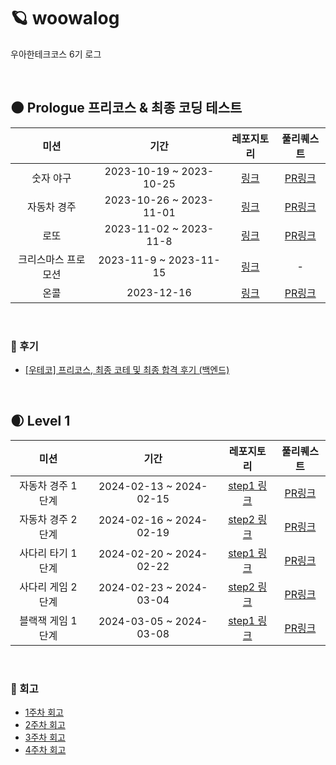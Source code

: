 # 🪐 woowalog
우아한테크코스 6기 로그

<br>

## 🌑 Prologue 프리코스 & 최종 코딩 테스트

| 미션 | 기간 | 레포지토리 | 풀리퀘스트
|:---:|:---:|:---:|:---:|
| 숫자 야구 | 2023-10-19 ~ 2023-10-25 | [링크](https://github.com/reddevilmidzy/java-baseball-6) | [PR링크](https://github.com/woowacourse-precourse/java-baseball-6/pull/843) |
| 자동차 경주 | 2023-10-26 ~ 2023-11-01 | [링크](https://github.com/reddevilmidzy/java-racingcar-6) | [PR링크](https://github.com/woowacourse-precourse/java-racingcar-6/pull/586) |
| 로또 | 2023-11-02 ~ 2023-11-8 | [링크](https://github.com/reddevilmidzy/java-lotto-6) | [PR링크](https://github.com/woowacourse-precourse/java-lotto-6/pull/445) |
| 크리스마스 프로모션 | 2023-11-9  ~ 2023-11-15 | [링크](https://github.com/reddevilmidzy/java-christmas-6-reddevilmidzy) | - |
| 온콜 | 2023-12-16 | [링크](https://github.com/reddevilmidzy/java-oncall-6-reddevilmidzy) | [PR링크](https://github.com/reddevilmidzy/java-oncall-6-reddevilmidzy/pull/1) |

<br>

### 📙 후기

* [[우테코] 프리코스, 최종 코테 및 최종 합격 후기 (백엔드)](https://lazypazy.tistory.com/256)

<br>

## 🌒 Level 1 

| 미션 | 기간 | 레포지토리 | 풀리퀘스트 |
|:---:|:---:|:---:|:---:|
| 자동차 경주 1단계 | 2024-02-13 ~ 2024-02-15 | [step1 링크](https://github.com/reddevilmidzy/java-racingcar/tree/step1) | [PR링크](https://github.com/woowacourse/java-racingcar/pull/728) |
| 자동차 경주 2단계 | 2024-02-16 ~ 2024-02-19 | [step2 링크](https://github.com/reddevilmidzy/java-racingcar/tree/step2) | [PR링크](https://github.com/woowacourse/java-racingcar/pull/747) |
| 사다리 타기 1단계 | 2024-02-20 ~ 2024-02-22 | [step1 링크](https://github.com/reddevilmidzy/java-ladder/tree/step1) | [PR링크](https://github.com/woowacourse/java-ladder/pull/281) |
| 사다리 게임 2단계 | 2024-02-23 ~ 2024-03-04 | [step2 링크](https://github.com/reddevilmidzy/java-ladder/tree/step2) | [PR링크](https://github.com/woowacourse/java-ladder/pull/357) |
| 블랙잭 게임 1단계 | 2024-03-05 ~ 2024-03-08 | [step1 링크](https://github.com/reddevilmidzy/java-blackjack/tree/step1) | [PR링크](https://github.com/woowacourse/java-blackjack/pull/642) |

<br>

### 📘 회고

* [1주차 회고](https://lazypazy.tistory.com/266)
* [2주차 회고](https://lazypazy.tistory.com/268)
* [3주차 회고](https://lazypazy.tistory.com/271)
* [4주차 회고](https://lazypazy.tistory.com/273)
